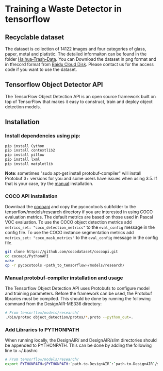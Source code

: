 # Training a Waste Detector in tensorflow

## Recyclable dataset
The dataset is collection of 14122 images and four categories of glass, paper, metal and platistic. The detailed informaiton can be found in the folder [Haihua-Trash-Data](./Haihua-Trash-Data). You can Download the dataset in png format and in tfrecord format from [Baidu Cloud Disk](https://pan.baidu.com/s/1phli_jXif7ozPMJ1Atv43Q). Please contact us for the access code if you want to use the dataset.

## Tensorflow Object Detector API
The TensorFlow Object Detection API is an open source framework built on top of TensorFlow that makes it easy to construct, train and deploy object detection models.


## Installation

### Install dependencies using pip:

``` bash
pip install Cython
pip install contextlib2
pip install pillow
pip install lxml
pip install matplotlib
```
<!-- common_typos_disable -->
**Note**: sometimes "sudo apt-get install protobuf-compiler" will install
Protobuf 3+ versions for you and some users have issues when using 3.5.
If that is your case, try the [manual](#Manual-protobuf-compiler-installation-and-usage) installation.

### COCO API installation

Download the
[cocoapi](https://github.com/cocodataset/cocoapi) and
copy the pycocotools subfolder to the tensorflow/models/research directory if
you are interested in using COCO evaluation metrics. The default metrics are
based on those used in Pascal VOC evaluation. To use the COCO object detection
metrics add `metrics_set: "coco_detection_metrics"` to the `eval_config` message
in the config file. To use the COCO instance segmentation metrics add
`metrics_set: "coco_mask_metrics"` to the `eval_config` message in the config
file.

```bash
git clone https://github.com/cocodataset/cocoapi.git
cd cocoapi/PythonAPI
make
cp -r pycocotools <path_to_tensorflow>/models/research/
```

### Manual protobuf-compiler installation and usage

The Tensorflow Object Detection API uses Protobufs to configure model and
training parameters. Before the framework can be used, the Protobuf libraries
must be compiled. This should be done by running the following command from
the DesignAIR-ME336 directory:

```bash
# From tensorflow/models/research/
./bin/protoc object_detection/protos/*.proto --python_out=.
```

### Add Libraries to PYTHONPATH

When running locally, the DesignAIR/ and DesignAIR/slim directories
should be appended to PYTHONPATH. This can be done by adding the following line to ~/.bashrc

``` bash
# From tensorflow/models/research/
export PYTHONPATH=$PYTHONPATH:`path-to-DesignAIR`:`path-to-DesignAIR`/slim
```
